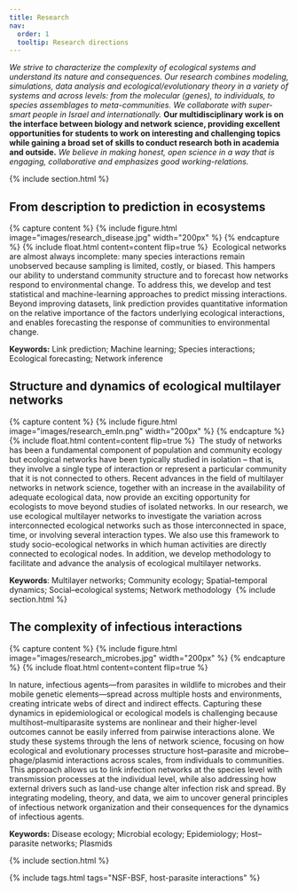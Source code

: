 ```yaml
---
title: Research
nav:
  order: 1
  tooltip: Research directions
---
```


_We strive to characterize the complexity of ecological systems and understand its nature and consequences. Our research combines modeling, simulations, data analysis and ecological/evolutionary theory in a variety of systems and across levels: from the molecular (genes), to individuals, to species assemblages to meta-communities. We collaborate with super-smart people in Israel and internationally._ **Our multidisciplinary work is on the interface between biology and network science, providing excellent opportunities for students to work on interesting and challenging topics while gaining a broad set of skills to conduct research both in academia and outside.** _We believe in making honest, open science in a way that is engaging, collaborative and emphasizes good working-relations._

{% include section.html %}

## From description to prediction in ecosystems

{% capture content %}
  {%
    include figure.html
    image="images/research_disease.jpg"
    width="200px"
  %}
{% endcapture %}
​
{%
  include float.html
  content=content
  flip=true
%}
​
Ecological networks are almost always incomplete: many species interactions remain unobserved because sampling is limited, costly, or biased. This hampers our ability to understand community structure and to forecast how networks respond to environmental change. To address this, we develop and test statistical and machine-learning approaches to predict missing interactions. Beyond improving datasets, link prediction provides quantitative information on the relative importance of the factors underlying ecological interactions, and enables forecasting the response of communities to environmental change.

**Keywords:** Link prediction; Machine learning; Species interactions; Ecological forecasting; Network inference

## Structure and dynamics of ecological multilayer networks

{% capture content %}
  {%
    include figure.html
    image="images/research_emln.png"
    width="200px"
  %}
{% endcapture %}
​
{%
  include float.html
  content=content
  flip=true
%}
​
The study of networks has been a fundamental component of population and community ecology but ecological networks have been typically studied in isolation – that is, they involve a single type of interaction or represent a particular community that it is not connected to others. Recent advances in the field of multilayer networks in network science, together with an increase in the availability of adequate ecological data, now provide an exciting opportunity for ecologists to move beyond studies of isolated networks. In our research, we use ecological multilayer networks to investigate the variation across interconnected ecological networks such as those interconnected in space, time, or involving several interaction types. We also use this framework to study socio-ecological networks in which human activities are directly connected to ecological nodes. In addition, we develop methodology to facilitate and advance the analysis of ecological multilayer networks.

**Keywords**: Multilayer networks; Community ecology; Spatial–temporal dynamics; Social–ecological systems; Network methodology
​
{% include section.html %}

## The complexity of infectious interactions

{% capture content %}
  {%
    include figure.html
    image="images/research_microbes.jpg"
    width="200px"
  %}
{% endcapture %}
​
{%
  include float.html
  content=content
  flip=true
%}

In nature, infectious agents—from parasites in wildlife to microbes and their mobile genetic elements—spread across multiple hosts and environments, creating intricate webs of direct and indirect effects. Capturing these dynamics in epidemiological or ecological models is challenging because multihost–multiparasite systems are nonlinear and their higher-level outcomes cannot be easily inferred from pairwise interactions alone. We study these systems through the lens of network science, focusing on how ecological and evolutionary processes structure host–parasite and microbe–phage/plasmid interactions across scales, from individuals to communities. This approach allows us to link infection networks at the species level with transmission processes at the individual level, while also addressing how external drivers such as land-use change alter infection risk and spread. By integrating modeling, theory, and data, we aim to uncover general principles of infectious network organization and their consequences for the dynamics of infectious agents.

**Keywords:** Disease ecology; Microbial ecology; Epidemiology; Host–parasite networks; Plasmids

{% include section.html %}


{%
  include tags.html
  tags="NSF-BSF, host-parasite interactions"
%}
